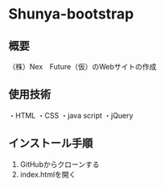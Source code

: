 # Shunya-bootstrap

## 概要

（株）Nex　Future（仮）のWebサイトの作成

## 使用技術

・HTML
・CSS
・java script
・jQuery

##  インストール手順

1. GitHubからクローンする
1. index.htmlを開く
